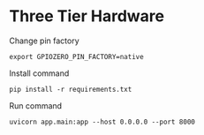 # Three Tier Hardware

Change pin factory

`export GPIOZERO_PIN_FACTORY=native`

Install command

`pip install -r requirements.txt`

Run command

`uvicorn app.main:app --host 0.0.0.0 --port 8000`

